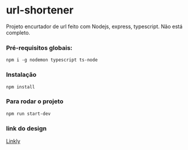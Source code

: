 # url-shortener
Projeto encurtador de url feito com Nodejs, express, typescript. 
Não está completo.

### Pré-requisitos globais:
`npm i -g nodemon typescript ts-node`

### Instalação
`npm install` 

### Para rodar o projeto
`npm run start-dev`

### link do design
[Linkly](https://www.figma.com/community/file/1238543222697425130/URL-Shorter-Website-Design)